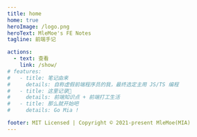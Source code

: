 ```yaml
---
title: home
home: true
heroImage: /logo.png
heroText: MleMoe's FE Notes
tagline: 前端手记

actions:
  - text: 查看
    link: /show/
# features:
#   - title: 笔记由来
#     details: 自称虚假前端程序员的我，最终选定主用 JS/TS 编程
#   - title: 这里记录📝
#     details: 前端知识点 + 前端打工生活
#   - title: 那么就开始吧
#     details: Go Mia !

footer: MIT Licensed | Copyright © 2021-present MleMoe(MIA)
---
```


<div style="width: 200px; height: 100px; "></div>
